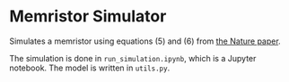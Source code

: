 # Memristor Simulator
Simulates a memristor using equations (5) and (6) from [the Nature paper](https://web.ece.ucsb.edu/~strukov/papers/2008/Nature2008.pdf).

The simulation is done in `run_simulation.ipynb`, which is a Jupyter notebook. The model is written in `utils.py`.
